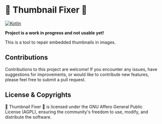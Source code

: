 # 🔧 Thumbnail Fixer 🔧

[![Kotlin](https://img.shields.io/badge/kotlin-2.0.21-blue.svg?logo=kotlin)](httpw://kotlinlang.org)

**Project is a work in progress and not usable yet!**

This is a tool to repair embedded thumbnails in images.

## Contributions

Contributions to this project are welcome! If you encounter any issues,
have suggestions for improvements, or would like to contribute new features,
please feel free to submit a pull request.

## License & Copyrights

🔧 Thumbnail Fixer 🔧 is licensed under the GNU Affero General Public License (AGPL),
ensuring the community's freedom to use, modify, and distribute the software.

